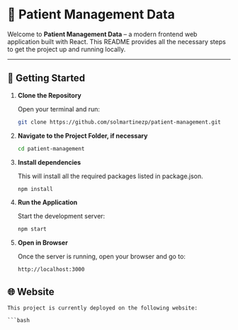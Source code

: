 # 🚀 Patient Management Data

Welcome to **Patient Management Data** – a modern frontend web application built with React. This README provides all the necessary steps to get the project up and running locally.

---

## 📁 Getting Started

1. **Clone the Repository**

   Open your terminal and run:

   ```bash
   git clone https://github.com/solmartinezp/patient-management.git

2. **Navigate to the Project Folder, if necessary**

   ```bash
   cd patient-management

3. **Install dependencies**

    This will install all the required packages listed in package.json.

    ```bash
    npm install

4. **Run the Application**

    Start the development server:

    ```bash
    npm start

5. **Open in Browser**

    Once the server is running, open your browser and go to:

    ```bash
    http://localhost:3000

## 🌐 Website

    This project is currently deployed on the following website:

    ```bash
